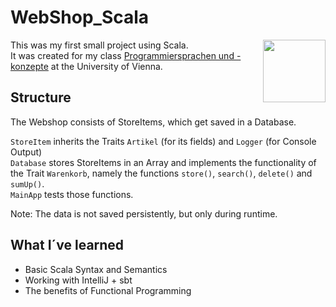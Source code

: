 # WebShop_Scala


<img src="https://user-images.githubusercontent.com/75510543/102040383-f7814900-3dcc-11eb-808c-3cce9a664b4e.png" width=100 align="right">

This was my first small project using Scala. <br/>
It was created for my class [Programmiersprachen und -konzepte](https://ufind.univie.ac.at/de/course.html?lv=051030&semester=2020W) at the University of Vienna.

## Structure
The Webshop consists of StoreItems, which get saved in a Database. <br/>

`StoreItem` inherits the Traits `Artikel` (for its fields) and `Logger` (for Console Output) <br/>
`Database` stores StoreItems in an Array and implements the functionality of the Trait `Warenkorb`, namely the functions `store()`, `search()`, `delete()` and `sumUp()`. <br/>
`MainApp` tests those functions. <br/>

Note: The data is not saved persistently, but only during runtime.

## What I´ve learned
* Basic Scala Syntax and Semantics
* Working with IntelliJ + sbt
* The benefits of Functional Programming
